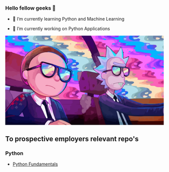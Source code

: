 ### Hello fellow geeks 👋


- 🌱 I’m currently learning Python and Machine Learning

- 🔭 I’m currently working on Python Applications

![alt text](https://github.com/jrbella/jrbella/blob/master/rick_and_morty_fav.png)


## To prospective employers relevant repo's

### Python
- [Python Fundamentals](https://github.com/jrbella/python_open_work)
<!--
**jrbella/jrbella** is a ✨ _special_ ✨ repository because its `README.md` (this file) appears on your GitHub profile.

Here are some ideas to get you started:

- 🔭 I’m currently working on ...
- 🌱 I’m currently learning ...
- 👯 I’m looking to collaborate on ...
- 🤔 I’m looking for help with ...
- 💬 Ask me about ...
- 📫 How to reach me: ...
- 😄 Pronouns: ...
- ⚡ Fun fact: ...
-->
